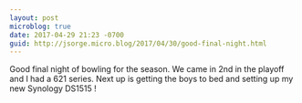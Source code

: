 ```yaml
---
layout: post
microblog: true
date: 2017-04-29 21:23 -0700
guid: http://jsorge.micro.blog/2017/04/30/good-final-night.html
---
```

Good final night of bowling for the season. We came in 2nd in the playoff and I had a 621 series. Next up is getting the boys to bed and setting up my new Synology DS1515 !
